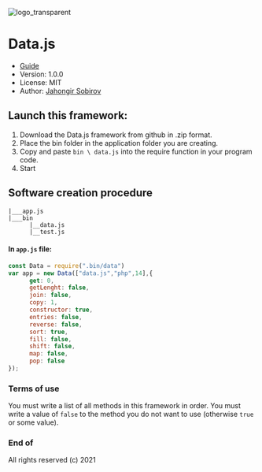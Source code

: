 ![logo_transparent](https://user-images.githubusercontent.com/69193276/116788864-6e418900-aac5-11eb-9158-0e232cca7ddc.png)
# Data.js
- [Guide](jahongir2007.github.io/data.js)
- Version: 1.0.0
- License: MIT
- Author: [Jahongir Sobirov](jahongir.sobirov.simplesite.com)
## Launch this framework:
1. Download the Data.js framework from github in .zip format.
2. Place the bin folder in the application folder you are creating.
3. Copy and paste `bin \ data.js` into the require function in your program code.
4. Start

## Software creation procedure
```
|___app.js
|___bin
      |__data.js
      |__test.js
```
#### In `app.js` file:
```js
const Data = require(".bin/data")
var app = new Data(["data.js","php",14],{
      get: 0, 
      getLenght: false,
      join: false,
      copy: 1,
      constructor: true,
      entries: false,
      reverse: false,
      sort: true,
      fill: false,
      shift: false,
      map: false,
      pop: false
});
```
### Terms of use
You must write a list of all methods in this framework in order. You must write a value of `false` to the method you do not want to use (otherwise `true` or some value).
### End of
All rights reserved (c) 2021
